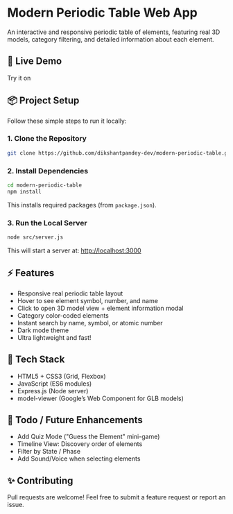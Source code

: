 # Modern Periodic Table Web App

An interactive and responsive periodic table of elements, featuring real 3D models, category filtering, and detailed information about each element.

## 🚀 Live Demo
Try it on 

## 📦 Project Setup
Follow these simple steps to run it locally:

### 1. Clone the Repository
```bash
git clone https://github.com/dikshantpandey-dev/modern-periodic-table.git
```

### 2. Install Dependencies
```bash
cd modern-periodic-table
npm install
```
This installs required packages (from `package.json`).

### 3. Run the Local Server
```bash
node src/server.js
```
This will start a server at:
[http://localhost:3000](http://localhost:3000)

## ⚡ Features
- Responsive real periodic table layout
- Hover to see element symbol, number, and name
- Click to open 3D model view + element information modal
- Category color-coded elements
- Instant search by name, symbol, or atomic number
- Dark mode theme
- Ultra lightweight and fast!

## 📜 Tech Stack
- HTML5 + CSS3 (Grid, Flexbox)
- JavaScript (ES6 modules)
- Express.js (Node server)
- model-viewer (Google’s Web Component for GLB models)

## 🎯 Todo / Future Enhancements
- Add Quiz Mode ("Guess the Element" mini-game)
- Timeline View: Discovery order of elements
- Filter by State / Phase
- Add Sound/Voice when selecting elements

## ✨ Contributing
Pull requests are welcome! Feel free to submit a feature request or report an issue.